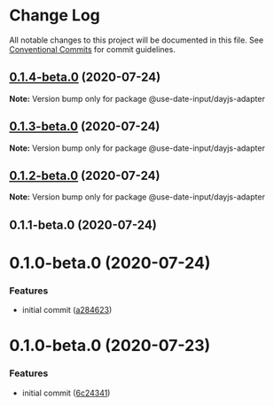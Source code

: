 # Change Log

All notable changes to this project will be documented in this file.
See [Conventional Commits](https://conventionalcommits.org) for commit guidelines.

## [0.1.4-beta.0](https://github.com/mark-tate/use-date-input/compare/@use-date-input/dayjs-adapter@0.1.3-beta.0...@use-date-input/dayjs-adapter@0.1.4-beta.0) (2020-07-24)

**Note:** Version bump only for package @use-date-input/dayjs-adapter





## [0.1.3-beta.0](https://github.com/mark-tate/use-date-input/compare/@use-date-input/dayjs-adapter@0.1.2-beta.0...@use-date-input/dayjs-adapter@0.1.3-beta.0) (2020-07-24)

**Note:** Version bump only for package @use-date-input/dayjs-adapter





## [0.1.2-beta.0](https://github.com/mark-tate/use-date-input/compare/@use-date-input/dayjs-adapter@0.1.1-beta.0...@use-date-input/dayjs-adapter@0.1.2-beta.0) (2020-07-24)

**Note:** Version bump only for package @use-date-input/dayjs-adapter





## 0.1.1-beta.0 (2020-07-24)



# 0.1.0-beta.0 (2020-07-24)


### Features

* initial commit ([a284623](https://github.com/mark-tate/use-date-input/commit/a28462354bf58de9f016176fec51ac80d2c2af60))





# 0.1.0-beta.0 (2020-07-23)


### Features

* initial commit ([6c24341](https://github.com/mark-tate/use-date-input/commit/6c24341efc30d33d6248367ee6578831c7a975ad))
